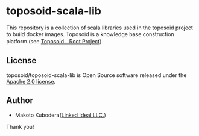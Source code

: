# toposoid-scala-lib
This repository is a collection of scala libraries used in the toposoid project to build docker images.
Toposoid is a knowledge base construction platform.(see [Toposoid　Root Project](https://github.com/toposoid/toposoid.git))

## License
toposoid/toposoid-scala-lib is Open Source software released under the [Apache 2.0 license](https://www.apache.org/licenses/LICENSE-2.0.html).

## Author
* Makoto Kubodera([Linked Ideal LLC.](https://linked-ideal.com/))

Thank you!
